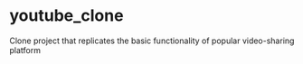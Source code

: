 # youtube_clone
Clone project that replicates the basic functionality of popular video-sharing platform
